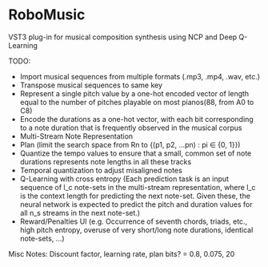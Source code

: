 # RoboMusic
VST3 plug-in for musical composition synthesis using NCP and Deep Q-Learning

TODO:
- Import musical sequences from multiple formats (.mp3, .mp4, .wav, etc.)
- Transpose musical sequences to same key
- Represent a single pitch value by a one-hot encoded vector of length equal to the number of pitches playable on most pianos(88, from A0 to C8)
- Encode the durations as a one-hot vector, with each bit corresponding to a note duration that is frequently observed in the musical corpus
- Multi-Stream Note Representation
- Plan (limit the search space from Rn to {(p1, p2, ...pn) : pi ∈ {0, 1}})
- Quantize the tempo values to ensure that a small, common set of note durations represents note lengths in all these tracks
- Temporal quantization to adjust misaligned notes
- Q-Learning with cross entropy (Each prediction task is an input sequence of l_c note-sets in the multi-stream representation, where l_c is the context length for predicting the next note-set. Given these, the neural network is expected to predict the pitch and duration values for all n_s streams in the next note-set.)
- Reward/Penalties UI (e.g. Occurrence of seventh chords, triads, etc., high pitch entropy, overuse of very short/long note durations, identical note-sets, ...)


Misc Notes:
Discount factor, learning rate, plan bits? = 0.8, 0.075, 20

